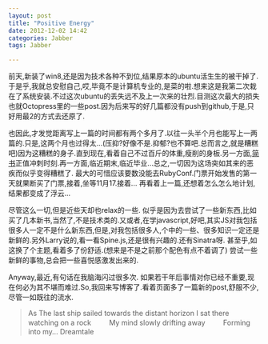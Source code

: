 ```yaml
---
layout: post
title: "Positive Energy"
date: 2012-12-02 14:42
categories: Jabber
tags: Jabber

---
```

<!--more-->

前天,新装了win8,还是因为技术各种不到位,结果原本的ubuntu活生生的被干掉了.于是乎,我就总安慰自己,哎,毕竟不是计算机专业的,是菜的啦.想来这是我第二次栽在了系统安装.不过这次ubuntu的丢失远不及上一次来的壮烈.目测这次最大的损失也就Octopress里的一些post.因为后来写的好几篇都没有push到github,于是,只好用最2的方式去还原了.

也因此,才发觉距离写上一篇的时间都有两个多月了.以往一头半个月也能写上一两篇的.只是,这两个月也过得太...(压抑?好像不是.抑郁?也不算吧.总而言之,就是糟糕吧)因为这糟糕的身子.直到现在,看着自己不过百斤的体重,瘦削的身板.另一方面,[简书](http://jianshu.io)正值冲刺时刻.再一方面,临近期末,临近毕业...总之,一切因为这场突如其来的恶疾而似乎变得糟糕了.
最大的可惜应该要数没能去RubyConf.门票开始发售的第一天就果断买了门票,接着,坐等11月17.接着...
再看着上一篇,还想着怎么怎么地计划,结果都变成了浮云...

尽管这么一切,但是近些天却也relax的一些.
似乎是因为去尝试了一些新东西,比如买了几本新书,当然了,不是技术类的.又或者,在学javascript,好吧,其实JS对我包括很多人一定不是什么新东西,但是,对我包括很多人,个中的一些、很多知识一定还是新鲜的.另外Larry说的,看一看Spine.js,还是很有兴趣的.还有Sinatra呀.  甚至乎,如这换了个主题,看着多了份舒适.(想来是不是之前那个配色有点不着调了)
尝试一些新鲜的事物,总会把一些喜悦感激发出来的.

Anyway,最近,有句话在我脑海闪过很多次.
如果若干年后事情对你已经不重要,现在何必为其不堪而难过.So,我回来写博客了.看着页面多了一篇新的post,舒服不少,尽管一如既往的流水.

>As The last ship sailed towards the distant horizon
I sat there watching on a rock 　　
My mind slowly drifting away 　　
Forming into my… Dreamtale